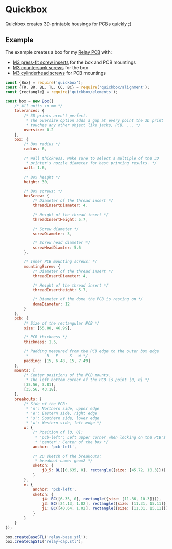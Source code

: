 # Quickbox

Quickbox creates 3D-printable housings for PCBs quickly ;)

## Example

The example creates a box for my [Relay PCB](https://github.com/jue89/homie/tree/e0ac7c5c169492dfbcdd71f9aee6d2f9dbe502f9/devices/relay/pcb) with:
 * [M3 press-fit screw inserts](https://www.3djake.de/3djake/gewindeeinsaetze-50er-set) for the box and PCB mountings
 * [M3 countersunk screws](https://www.reichelt.de/flach-senkkopfschrauben-schlitz-m3-10-mm-200-stueck-ssk-m3x10-200-p65736.html) for the box
 * [M3 cylinderhead screws](https://www.reichelt.de/zylinderkopfschrauben-schlitz-m3-6-mm-200-stueck-szk-m3x6-200-p65692.html?&trstct=pol_0&nbc=1) for PCB mountings

```js
const {Box} = require('quickbox');
const {TR, BR, BL, TL, CC, BC} = require('quickbox/alignment');
const {rectangle} = require('quickbox/elements');

const box = new Box({
	/* All units in mm */
	tolerances: {
		/* 3D prints aren't perfect.
		 * The oversize option adds a gap at every point the 3D print
		 * touches any other object like jacks, PCB, ... */
		oversize: 0.2
	},
	box: {
		/* Box radius */
		radius: 6,

		/* Wall thickness. Make sure to select a multiple of the 3D
		 * printer's nozzle diameter for best printing results. */
		wall: 1.6,

		/* Box height */
		height: 30,

		/* Box screws: */
		boxScrew: {
			/* Diameter of the thread insert */
			threadInsertDiameter: 4,

			/* Height of the thread insert */
			threadInsertHeight: 5.7,

			/* Screw diameter */
			screwDiameter: 3,

			/* Screw head diameter */
			screwHeadDiamter: 5.6
		},

		/* Inner PCB mounting screws: */
		mountingScrew: {
			/* Diameter of the thread insert */
			threadInsertDiameter: 4,

			/* Height of the thread insert */
			threadInsertHeight: 5.7,

			/* Diameter of the dome the PCB is resting on */
			domeDiameter: 12
		}
	},
	pcb: {
		/* Size of the rectangular PCB */
		size: [55.88, 46.99],

		/* PCB thickness */
		thickness: 1.5,

		/* Padding measured from the PCB edge to the outer box edge
		 *        N   E     S   W */
		padding: [15, 6.48, 15, 7.49]
	},
	mounts: [
		/* Center positions of the PCB mounts.
		 * The left bottom corner of the PCB is point [0, 0] */
		[35.56, 3.81],
		[35.56, 43.18],
	],
	breakouts: {
		/* Side of the PCB:
		 * 'n': Northern side, upper edge
		 * 'e': Eastern side, right edge
		 * 's': Southern side, lower edge
		 * 'w': Western side, left edge */
		w: {
			/* Position of [0, 0]:
			 * 'pcb-left': Left upper corner when locking on the PCB's side
			 * 'center': Center of the box */
			anchor: 'pcb-left',

			/* 2D sketch of the breakouts:
			 * breakout-name: geom2 */
			sketch: {
				j8_5: BL([0.635, 0], rectangle({size: [45.72, 10.3]}))
			}
		},
		e: {
			anchor: 'pcb-left',
			sketch: {
				j4: BC([6.35, 0], rectangle({size: [11.36, 10.3]})),
				j3: BC([24.13, 1.02], rectangle({size: [11.31, 15.11]})),
				j1: BC([40.64, 1.02], rectangle({size: [11.31, 15.11]}))
			}
		}
	}
});

box.createBaseSTL('relay-base.stl');
box.createCapSTL('relay-cap.stl');
```
